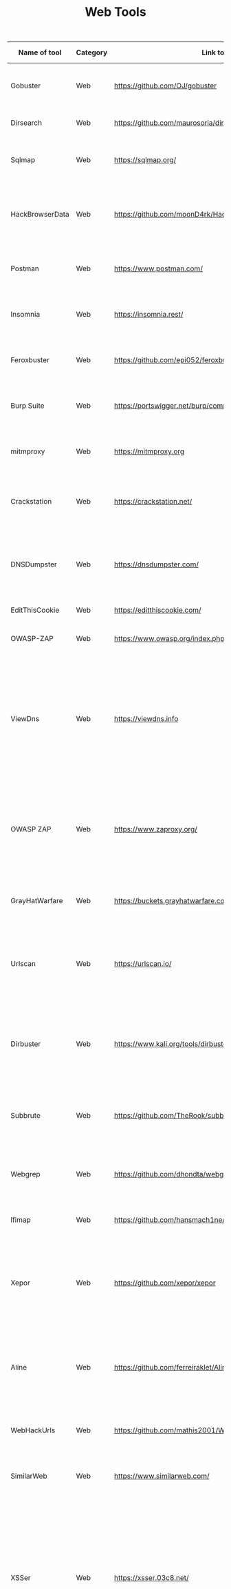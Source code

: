 <h1 align="center"> Web Tools </h1>
<br>



   
| Name of tool    | Category | Link to the tool                                               | Short Discription                                                                                                                                                                                                                                                                                                                                              |
| --------------- | -------- | -------------------------------------------------------------- | -------------------------------------------------------------------------------------------------------------------------------------------------------------------------------------------------------------------------------------------------------------------------------------------------------------------------------------------------------------- |
| Gobuster        | Web      | https://github.com/OJ/gobuster                                 | Bruteforce tool for finding directories and files in webserver                                                                                                                                                                                                                                                                                                 |
| Dirsearch       | Web      | https://github.com/maurosoria/dirsearch                        | Tool for scanning a website path.                                                                                                                                                                                                                                                                                                                              |
| Sqlmap          | Web      | https://sqlmap.org/                                            | automates the process of detecting and exploiting SQL injection                                                                                                                                                                                                                                                                                                |
| HackBrowserData | Web      | https://github.com/moonD4rk/HackBrowserData                    | Tools that could help us decrypt data like password, bookmark, history from the browser.                                                                                                                                                                                                                                                                       |
| Postman         | Web      | https://www.postman.com/                                       | Tool for testing API calls and stubing the data to APIs to mock the calls                                                                                                                                                                                                                                                                                      |
| Insomnia         | Web      | https://insomnia.rest/                                        | Tool for testing API calls and stubing the data to APIs to mock the calls                                                                                                                                                                                                                                                                                      |
| Feroxbuster     | Web      | https://github.com/epi052/feroxbuster                          | A simple, fast, recursive content discovery tool written in Rust                                                                                                                                                                                                                                                                                               |
| Burp Suite      | Web      | https://portswigger.net/burp/communitydownload                 | It is tool for performing security testing of web applications.                                                                                                                                                                                                                                                                                                |
| mitmproxy       | Web      | https://mitmproxy.org                                          | Mitmproxy is a free and open source interactive HTTPS proxy.                                                                                                                                                                                                                                                                                                   |
| Crackstation    | Web      | https://crackstation.net/                                      | CrackStation is a massive pre-computed lookup tables to crack password hashes.                                                                                                                                                                                                                                                                                 |
| DNSDumpster     | Web      | https://dnsdumpster.com/                                       | DNSdumpster is a FREE domain research tool that can discover hosts related to a domain.                                                                                                                                                                                                                                                                        |
| EditThisCookie  | Web      | https://editthiscookie.com/                                    | Cookie viewer and editor                                                                                                                                                                                                                                                                                                                                       |
| OWASP-ZAP       | Web      | https://www.owasp.org/index.php/OWASP_Zed_Attack_Proxy_Project | Owasp-zap tool is used to scan web application.                                                                                                                                                                                                                                                                                                                |
| ViewDns         | Web      | https://viewdns.info                                           | ViewDNS is used to search for Domain/IP address info and can reverse search about the IP address of the website. Many of the tools are included in it as: Reverse IP Lookup,IP Whois,etc                                                                                                                                                                       |
| OWASP ZAP       | Web      | https://www.zaproxy.org/                                       | OWASP Zed Attact Proxy (ZAP) used for spidering website/passive scanning of website. It contain scanner,proxy and many other features.                                                                                                                                                                                                                         |
| GrayHatWarfare  | Web      | https://buckets.grayhatwarfare.com/                            | Website used to look for publicly exposed s3 buckets of AWS servers                                                                                                                                                                                                                                                                                            |
| Urlscan         | Web      | https://urlscan.io/                                            | urlscan.io is a free service to scan and analyse websites. It record the activity that this page navigation creates.                                                                                                                                                                                                                                           |
| Dirbuster       | Web      | https://www.kali.org/tools/dirbuster/                          | DirBuster is a multi threaded java application designed to brute force directories and files names on web/application servers.                                                                                                                                                                                                                                 |
| Subbrute        | Web      | https://github.com/TheRook/subbrute                            | A DNS meta-query spider that enumerates DNS records, and subdomains.                                                                                                                                                                                                                                                                                           |
| Webgrep         | Web      | https://github.com/dhondta/webgrep                             | grep for Web pages, with JS deobfuscation, CSS unminifying and OCR on images.                                                                                                                                                                                                                                                                                  |
| lfimap          | Web      | https://github.com/hansmach1ne/lfimap                          | Local file inclusion discovery and exploitation tool                                                                                                                                                                                                                                                                                                           |
| Xepor           | Web      | https://github.com/xepor/xepor                                 | Xepor, a web routing framework for reverse engineers and security researchers, brings the best of mitmproxy & Flask                                                                                                                                                                                                                                            |
| Aline           | Web      | https://github.com/ferreiraklet/Aline                          | A tool that simply downloads files of a certain type, located on a certain domain and indexed by Google.                                                                                                                                                                                                                                                       |
| WebHackUrls     | Web      | https://github.com/mathis2001/WebHackUrls                      | A tool for URl recon with filter by keyword and saving results to file.                                                                                                                                                                                                                                                                                        |
| SimilarWeb      | Web      | https://www.similarweb.com/                                    | A tool that provides detailed website traffic analysis                                                                                                                                                                                                                                                                                                         |
| XSSer           | Web      | https://xsser.03c8.net/                                        | Cross Site "Scripter" (aka XSSer) is an automatic -framework- to detect, exploit and report XSS vulnerabilities in web-based applications. It provides several options to try to bypass certain filters and various special techniques for code injection.   
| XSS Hunter           | Web      | https://xsshunter.com/                                        | XSS Hunter allows you to find all kinds of cross-site scripting vulnerabilities, including the often-missed blind XSS. The service works by hosting specialized XSS probes which, upon firing, scan the page and send information about the vulnerable page to the XSS Hunter service.                                                                                                    |
| Cookie-editor   | Web      | https://github.com/Moustachauve/cookie-editor                  | Browser extension to create, edit and delete cookies for the current tab.                                                                                                                                                                                                                                                                                      |
| Chrome DevTools | Web      | https://developer.chrome.com/docs/devtools/                    | Chrome provides a set of tools for web developers. These tools are built into Google Chrome. It has the functionality to view and change the DOM and a Page’s Style. With Chrome DevTools, you will be able to view messages, run & debug JavaScript in the Console, edit the pages on-the-fly, diagnose the problem quickly, and optimize the website speed . |
| Nessus          | Web      | https://www.tenable.com/downloads/nessus?loginAttempted=true   | An all in one tool that has various featured like network scan , website scan , api scan , etc                                                                                                                                                                                                                                                                 |
| Wappalyzer      | Web      | https://github.com/wappalyzer/wappalyzer                       | Browser extension which identifies technologies on websites                                                                                                                                                                                                                                                                                                    |
| Raccoon         | Web      | https://github.com/evyatarmeged/Raccoon                        | A high-performance offensive security tool for reconnaissance and vulnerability scanning |
| ffuf            | Web      | https://github.com/ffuf/ffuf                                   | Fast web fuzzer written in Go  |




<br>
<h1 align="center"> Misc Tools </h1>
<br>




| Name of tool     | Category | Link to the tool                              | Short Description                                                                                                              |
| ---------------- | -------- | --------------------------------------------- | ------------------------------------------------------------------------------------------------------------------------------ |
| Oh My Zsh        | Misc     | https://github.com/ohmyzsh/ohmyzsh            | Framework for zsh terminal customization.                                                                                      |
| Cmder            | Misc     | https://cmder.app/                            | Console emulator for Windows. You get almost all features of linux and much more all embedded in this nice piece of software. |
| CyberChef        | Misc     | https://gchq.github.io/CyberChef/             | Browser tool for quickly testing various encoding/encryption operations on a given input, such as base64, XOR, hexdumping, ... |
| Hash-Identify    | Misc     | https://github.com/blackploit/hash-identifier | Software to identify the different types of hashes used to encrypt data and especially passwords.                              |
| dCode            | Misc     | https://www.dcode.fr/tools-list               | A online tool for identifying and decoding various ciphers                                                                     |
| ShadowcryptTools | Misc     | https://shadowcrypt.net/tools/                | A collection of 24 online tools for OSINT, network scanning, MD5 encryption and many others                                    |
| Android-SDK      | android  | https://developer.android.com/studio          | A tool for development of android app using android-sdk,emulator                                                               |
| Hash Analyzer    | Misc     | https://www.tunnelsup.com/hash-analyzer/      | A website that helps to identify hash types.                                                                                   |
| Audacity         | Misc     | https://www.audacityteam.org/download/        | An audio editor that can be used for waveform and spectrum steganography.                                                      |
| prezto           | Misc     | https://github.com/sorin-ionescu/prezto       | Prezto is the configuration framework for Zsh                                                                                  |
| instances        | Misc     | https://instances.vantage.sh/                 | Tool to compare EC2 metrics and pricing on AWS                                                                                 |
| Malzilla         | Misc     | https://malzilla.sourceforge.net/             | Malware hunting tool. It shows you the full source of webpages and all the HTTP headers                                        |
| XOR Calculator   | Misc     | https://xor.pw/#                              | Browser tool for calculate XOR (biner, decimal, hexadecimal, ASCII) |
| Warp             | Misc     | https://www.warp.dev/                         | MacOS terminal with many great features out of the box without any additional setup                                            |
| A-Packet             | Misc     | https://apackets.com/                         | Online pcap file analyzer. Allow read and view pcap file online. Explore IPv4/IPv6, HTTP, Telnet, FTP, DNS, SSDP, WPA2 protocols details.                                            |




<br>
<h1 align="center"> OSINT Tools </h1>
<br>




| Name of tool       | Category | Link to the tool                               | Short Description                                                                                                                                                                        |
| ------------------ | -------- | ---------------------------------------------- | ---------------------------------------------------------------------------------------------------------------------------------------------------------------------------------------- |
| ReconDog           | OSINT    | https://github.com/s0md3v/ReconDog             | An OSINT tool which uses api to collect all data , no direct contact with user is made.                                                                                                  |
| Spiderfoot         | OSINT    | https://www.spiderfoot.net/                    | Spiderfoot is automating the process of gathering intelligence about a given target, which may be an IP address.                                                                         |
| Holehe             | OSINT    | https://github.com/megadose/holehe             | Holehe checks if an email is attached to an account on sites like twitter, instagram, imgur and more than 120 others                                                                     |
| Epieos             | OSINT    | https://epieos.com/                            | Retrieve information linked to an email address, without notifying its user                                                                                                              |
| Spiderfoot         | OSINT    | https://www.spiderfoot.net/                    | Spiderfoot is automating the process of gathering intelligence about a given target, which may be an IP address.                                                                         |
| Geogramint         | OSINT    | https://github.com/Alb-310/Geogramint          | An OSINT Geolocalization tool for Telegram that find nearby users and groups                                                                                                             |
| geocreepy          | OSINT    | http://geocreepy.com                           | A Geolocation OSINT Tool. Offers geolocation information gathering through social networking platforms.                                                                                  |
| ViewDns            | OSINT    | https://viewdns.info                           | ViewDNS is used to search for Domain/IP address info and can reverse search about the IP address of the website. Many of the tools are included in it as: Reverse IP Lookup,IP Whois,etc |
| Sherlock           | OSINT    | https://github.com/sherlock-project/sherlock   | Hunt down social media accounts by username across social networks                                                                                                                       |
| Hunter.io          | OSINT    | https://hunter.io/                             | Hunter lets you find professional email addresses in seconds and connect with the people that matter for your business.                                                                  |
| InstantUsername    | OSINT    | https://instantusername.com/#/                 | Tool to search for a given username in all social media                                                                                                                                  |
| Twint              | OSINT    | https://github.com/twintproject/twint          | A Python Tool to scrape twitter data without API limitations                                                                                                                             |
| KnockKnock         | OSINT    | https://github.com/harleo/knockknock           | A script written in #go that queries the ViewDNSInfo API (free, 500 results limit) and gets a list of domains related to target domain                                                   |
| WEBOSINT           | OSINT    | https://github.com/C3n7ral051nt4g3ncy/webosint | Simple #python tool for step-by-step collection of domain information using HackerTarget and whoisxmlapi APIs.                                                                           |
| OSINT Search Tools | OSINT    | https://osint.hopain.cyou/index.html           | Several hundred links for quick search in Social Media, Communties, Maps, Documents Search Engines                                                                                       |
| SnapScraper        | OSINT    | https://rhematt.github.io/Snap-Scraper/        | SnapScraper is an open source intelligence tool which enables users to download media uploaded to Snapchat’s Snap Map using a set of latitude and longitiude co-ordinates.               |
| GitHound           | OSINT    | https://github.com/tillson/git-hound           | A useful tool to extract sensitive information leaked on github, can be used for bug bounty hunting.                                                                                     |
| Sublist3r          | OSINT    | https://github.com/aboul3la/Sublist3r          | Sublist3r is a python tool designed to enumerate subdomains of websites using OSINT                                                                                                      |
| Maltego            | OSINT    | https://github.com/M0m0SMS-OSINT/Maltego       | Maltego is a Java application that simplify and expedite your investigations.Thanks to its fantastic access to databases and visualization tools.                                        |
| DeHashed           | OSINT    | https://www.dehashed.com/                      | DeHashed is a hacked database search engine to help secure accounts and provide insight on database breaches and account leaks                                                           |
| octosuite          | OSINT    | https://github.com/bellingcat/octosuite        | Advanced Github OSINT Framework                                                                                                                                                          |
| Watools            | OSINT    | https://Watools.io                             | download whatsapp profile picture                                                                                                                                                        |
| WAGSCRAPER         | OSINT    | https://github.com/riz4d/WaGpScraper           | A Python Oriented tool to Scrap WhatsApp Group Link using Google Dork it Scraps Whatsapp Group Links From Google Results And Gives Working Links.                                        |
| Grepp            | OSINT    | https://grep.app/                            | Searches across git repos using normal keywords
| WAGSCRAPER         | OSINT    | https://github.com/riz4d/WaGpScraper           | A Python Oriented tool to Scrap WhatsApp Group Link using Google Dork it Scraps Whatsapp Group Links From Google Results And Gives Working Links.                                     |
| Osintgram          | OSINT    | https://github.com/Datalux/Osintgram           |Osintgram offers an interactive shell to perform analysis on Instagram account of any users by its nickname.This tool help to collect, analyze, and run reconnaissance.
| CRT.SH          | OSINT    | https://crt.sh/           |Crt.sh is a site where you could find all the SSL or TLS certificates and subdomains of the particular targeted domain. And the site is open-source to monitor the certificates.







<br>
<h1 align="center"> Forensics Tool</h1>
<br>






| Name of tool | Category  | Link to the tool                      | Short Description                                                                               |
| ------------ | --------- | ------------------------------------- | ----------------------------------------------------------------------------------------------- |
| Exiftool     | Forensics | https://github.com/exiftool           | Tool for looking into meta data and other useful information related to a particular image file |
| Binwalk      | Forensics | https://github.com/ReFirmLabs/binwalk | Tool for searching a given binary image for embedded files and executable code.                 |
| Forensically | Forensics  | https://29a.ch/photo-forensics/#forensic-magnifier | Forensically is a set of free tools for digital image forensics.                  |
| Aperisolve | Forensics | https://www.aperisolve.com/ | Its offerings, which span the gamut of image analysis, include Steghide, Binwalk, Exiftool, and many others. |
| DTMF decoder | Forensics | https://unframework.github.io/dtmf-detect/ | Tool to solve DTMF audio based forensics |
| Dislocker |  Forensics | http://www.hsc.fr/ressources/outils/dislocker/ | Tool for reading Bitlocker encrypted partitions. |
| Firmware-mod-kit | Forensics | https://code.google.com/p/firmware-mod-kit/ | Tools for firmware packing/unpacking. |
| StegOnline | Forensics | https://stegonline.georgeom.net/ | [Steganography](https://en.wikipedia.org/wiki/Steganography) tool for extracting embedded data from images. A web-based, accessible and open-source port of StegSolve. |
| Sherloq | Forensics | https://github.com/GuidoBartoli/sherloq | An open-source digital image forensic toolset |
| Lookyloo | Forensics | https://lookyloo.circl.lu/ | Webapp allowing to scrape a website and then displays a tree of domains calling each other |   
| pngtools | Forensics | https://github.com/mikalstill/pngtools | An open-source tool to dissect pngs. |
| Creddump | Forensics | https://github.com/moyix/creddump | Dump windows credentials |
| Network Miner | Forensics | http://www.netresec.com/?page=NetworkMiner | Network Forensic Analysis Tool. NetworkMiner can be used as a passive network sniffer/packet capturing tool in order to detect operating systems, sessions, hostnames, open ports etc. without putting any traffic on the network |
| fcrackzip | Forensics | https://github.com/hyc/fcrackzip | Brute-force guesses a zip password (for passwords <7 characters or so) |
| Arsenal Image Mounter | Forensics | https://arsenalrecon.com/downloads/ | Many Windows-based disk image mounting solutions mount the contents of disk images as shares or partitions, rather than complete (aka "physical or "real") disks. |
| LogFileParser | Forensics | https://github.com/jschicht/LogFileParser | Parser for $LogFile on NTFS |
| Mft2Csv | Forensics | https://github.com/jschicht/Mft2Csv | Extract $MFT record info and log it to a csv file. |
| UsnJrnl2Csv | Forensics | https://github.com/jschicht/UsnJrnl2Csv | Parser for $UsnJrnl on NTFS |
| NTFS Log Tracker | Forensics | https://sites.google.com/site/forensicnote/ntfs-log-tracker | This tool can parse $LogFile, $UsnJrnl:$J of NTFS and carve UsnJrnl record in multiple files.  |
| Eric Zimmerman's Tools | Forensics | https://ericzimmerman.github.io/ | Forensic tools developed by Eric Zimmerman. |
| ALEAPP | Forensics | https://github.com/abrignoni/ALEAPP | Android Logs Events And Protobuf Parser |
| ILEAPP | Forensics | https://github.com/abrignoni/iLEAPP | iOS Logs, Events, And Plists Parser |
| Autopsy | Forensics | https://www.autopsy.com/ | Powerful tool to analyze disk images. |




<br>
<h1 align="center"> Pwn Tools </h1>
<br>



| Name of tool | Category | Link to the tool                                            | Short Description                                                                                     |
| ------------ | -------- | ----------------------------------------------------------- | ----------------------------------------------------------------------------------------------------- |
| one_gadget   | pwn      | https://github.com/david942j/one_gadget                     | Tool for finding ROP-tools in libc6.so.6                                                              |
| pwntools     | pwn      | https://github.com/Gallopsled/pwntools                      | Library to develop exploits in Python                                                                 |
| metasploit   | pwn      | https://www.metasploit.com/                                 | Very powerful penetration testing framework                                                           |
| Nmap         | pwn      | https://nmap.org/                                           | utility for network discovery and security auditing.                                                  |
| Wireshark    | pwn      | https://wireshark.org/                                      | Network protocol analyzer tool                                                                        |
| RustScan     | pwn      | https://github.com/RustScan/RustScan                        | The fast port scanner.                                                                                |
| Linpeas      | pwn      | https://github.com/carlospolop/PEASS-ng/tree/master/linPEAS | Shows the ways to escalate privileges on Linux                                                        |
| Crackmapexec | pwn      | https://github.com/Porchetta-Industries/CrackMapExec        | post-exploitation tool that helps automate assessing the security of large Active Directory networks. |
| Aircrack-ng  | pwn      | https://www.aircrack-ng.org/                                | A complete suite of tools to test WiFi network security.                                              |





<br>
<h1 align="center"> Cryptography Tools </h1>
<br>




| Name of tool  | Category | Link to the tool                            | Short Description                                                                                                     |
| ------------- | -------- | ------------------------------------------- | --------------------------------------------------------------------------------------------------------------------- |
| RsaCtfTool    | Crypto   | https://github.com/RsaCtfTool/RsaCtfTool    | RSA multi attacks tool : uncipher data from weak public key.                                                          |
| CTF-CryptTool | Crypto   | https://github.com/karma9874/CTF-CryptoTool | Works for the cipher which does not have a key.                                                                       |
| Hash-Extender | Crypto   | https://github.com/iagox86/hash_extender    | Tool for performing hash length extension attacks                                                                     |
| Featherduster | Crypto   | https://github.com/nccgroup/featherduster   | An automated, modular cryptanalysis tool.                                                                             |
| Hashkill      | Crypto   | https://github.com/gat3way/hashkill         | hashkill password recovery tool                                                                                       |
| CaptfEncoder  | Crypto   | https://github.com/guyoung/CaptfEncoder     | CaptfEncoder is a network security tool suite, cryptography, and asymmetric encryption.    				 |                     |
| Ciphers       | Crypto   | [https://rumkin.com/tools/cipher/]          | A collection of different ciphers tools to encrypt/decrypt messages.                                                  |
| StegoCracker  | Crypto   | https://github.com/W1LDN16H7/StegoCracker   | Stego is an open-source and free steganography tool that lets you hide your secret message in an image or audio file. |
| PkCrack       | Crypto   | https://github.com/keyunluo/pkcrack         | A tool for breaking PkZip-encryption.                                                                                 |
| XORTool       | Crypto   | https://github.com/hellman/xortool          | A tool to analyze multi-byte xor cipher.
| XORTool       | Crypto   | https://github.com/hellman/xortool          | A tool to analyze multi-byte xor cipher.                                                                              |
|Patator        | Crypto |https://github.com/lanjelot/patator            | Patator is a multi-purpose brute-forcer, with a modular design.|
|rot 13|         | Crypto  | https://rot13.com/                           | Used to encode/decode rot1 to rot26.

<br>
<h1 align="center"> Reverse Engineering Tools </h1>
<br>

| Name of tool     | Category            | Link to the tool                                   | Short Description                                                                                                                                                                                           |
| ---------------- | ------------------- | -------------------------------------------------- | ----------------------------------------------------------------------------------------------------------------------------------------------------------------------------------------------------------- |
| Z3 Solver        | Reverse Engineering | https://github.com/Z3Prover/z3                     | SAT Solver for automating finding value with multiple constraint checks                                                                                                                                     |
| cutter           | Reverse Engineering | https://github.com/rizinorg/cutter                 | Reverse Engineering platform (disassembler)                                                                                                                                                                 |
| IDA              | Reverse Engineering | https://hex-rays.com/ida-pro/                      | Tool for disassembling a binary file and also a versatile debugger                                                                                                                                          |
| gdb              | Reverse Engineering | https://www.sourceware.org/gdb/                    | Tool that lets you step through the assembly code as it runs, and examine the contents of registers and memory.                                                                                             |
| Ciphey           | Docker              | https://github.com/Ciphey/Ciphey                   | Tool to automaticaaly decrypt encryptions without knowing the key or cipher, decode encoding and crack hashes.                                                                                              |
| Ghidra           | Reverse Engineering | https://github.com/NationalSecurityAgency/ghidra   | It is a reverse engineering framework made by the NSA                                                                                                                                                       |
| Java Decompilers | Reverse Engineering | http://www.javadecompilers.com/                    | An online decompiler for Java and Android APKs                                                                                                                                                              |
| ScyllaHide       | Reverse Engineering | https://github.com/x64dbg/ScyllaHide               | ScyllaHide is an advanced open-source x64/x86 user mode Anti-Anti-Debug library. It hooks various functions to hide debugging.                                                                              |
| WinHex           | Reverse Engineering | https://x-ways.net/winhex/                         | WinHex is an advanced tool for everyday and emergency use: inspect and edit all kinds of files, recover deleted files or lost data from hard drives with corrupt file systems or from digital camera cards. |
| Androguard       | Reverse Engineering | https://github.com/androguard/androguard           | It is a reverse engineering for Android applications.                                                                                                                                                       |
| ImHex            | Reverse Engineering | https://github.com/WerWolv/ImHex                   | A Hex Editor for Reverse Engineers, And Programmers. Support useful features for Hex editing.                                                                                                               |
| BinUtils         | Reverse Engineering | http://www.gnu.org/software/binutils/binutils.html | The GNU Binary Utilities, or Binutils, are a set of programming tools for creating and managing binary programs, object files, libraries, profile data, and assembly source code.                           |
| Binary Ninja     | Reverse Engineering | https://binary.ninja/                              | It has the ability to deconstruct binary files and show the results in linear or graph representations. It automatically analyses the code in-depth, producing data that aids in binary analysis.           |
| Hashcat          | Reverse Engineering | https://hashcat.net/hashcat/                       | hashcat is the world's fastest and most advanced password recovery utility. hashcat currently supports CPUs, GPUs, and other hardware accelerators on Linux, Windows, and macOS.                            |
| Hiew             | Reverse Engineering |  http://www.hiew.ru/                               | Hiew is a binary file editor focused on working with code. |
| pe-bear          | Reverse Engineering |  https://github.com/hasherezade/pe-bear            | Portable Executable reversing tool with a friendly GUI |
| BARF             | Reverse Engineering |  https://github.com/programa-stic/barf-project     | BARF is an open source binary analysis framework that aims to support a wide range of binary code analysis tasks that are common in the information security discipline.                                      |
| Compiler Explorer             | Reverse Engineering |  https://github.com/compiler-explorer/compiler-explorer     | Compiler Explorer is an interactive compiler exploration website.                                      |
| Decompiler Explorer             | Reverse Engineering |  https://github.com/decompiler-explorer/decompiler-explorer     | Decompiler Explorer is a web front-end to a number of decompilers. This web service lets you compare the output of different decompilers on small executables. In other words: It's basically the same thing as Matt Godbolt's awesome Compiler Explorer, but in reverse.                                      |


<br>
<h1 align="center"> Brute Forcing Tools  </h1>
<br>

| Name of Tool    | Category      | Link to the tool                                        | Short Description                                            |
|-----------------|---------------|---------------------------------------------------------|--------------------------------------------------------------|
| John The ripper | Bruteforcer   | https://www.openwall.com/john/                          | Tool for cracking password hashes |
| John the Jumbo  | Bruteforcer   | https://github.com/openwall/john                        | Community advance version of John the Ripper                 |
| Twigonometry    | Bruteforcer   | https://github.com/Twigonometry/CTF-Tools               | Scripts for CTFs and pentest practice                        |
| Hashcat         | Bruteforcer   | https://hashcat.net/hashcat/                            | Password Cracker                                             |
| John the Ripper | Bruteforcer   | https://www.openwall.com/john/                          | Password Cracker                                             |
| Nozzlr          | Bruteforcer   | https://github.com/intrd/nozzlr                         |  Nozzlr is a bruteforce framework, trully modular and script-friendly |
| Ophcrack        | Bruteforcer   | https://ophcrack.sourceforge.io/                        |  Windows password cracker based on rainbow tables            |
| Patator         | Bruteforcer   | https://github.com/lanjelot/patator                     |  Patator is a multi-purpose brute-forcer, with a modular design |
| SCWF            | Bruteforcer   | https://github.com/DaWouw/SCWF      | CTF tool for identifying, brute forcing and decoding encryption schemes in an automated way |
| Stegbrute       | Bruteforcer   | https://www.kitploit.com/2021/01/stegbrute-fast-steganography-bruteforce.html | Fast Steganography Bruteforce Tool |
| Outguess        | Bruteforcer   | https://github.com/resurrecting-open-source-projects/outguess | Useful in forensics investigations and security actions |
